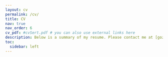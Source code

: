 ```yaml
---
layout: cv
permalink: /cv/
title: CV
nav: true
nav_order: 6
cv_pdf: #cvSert.pdf # you can also use external links here
description: Below is a summary of my resume. Please contact me at [gozdesert@tamu.edu](gozdesert@tamu.edu) to request the full version.
toc:
  sidebar: left
---
```

